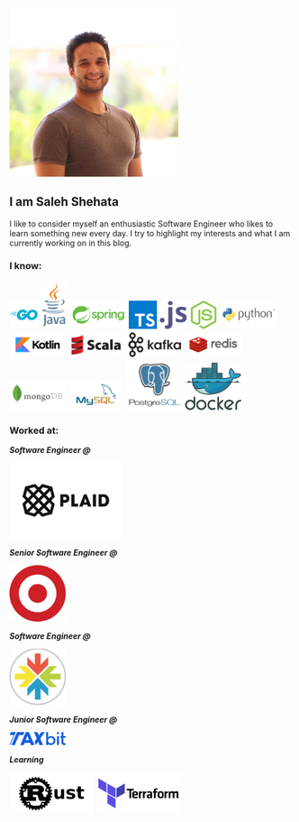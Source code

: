 <img src="https://raw.githubusercontent.com/Shehats/blogs/main/images/profile.jpg" alt="profile" width="300"/>

## I am Saleh Shehata
I like to consider myself an enthusiastic Software Engineer who likes to learn something new every day. I try to highlight my interests and what I am currently working on in this blog.

### I know:
<img src="https://raw.githubusercontent.com/Shehats/blogs/main/images/go_icon.svg" alt="go" width="50"/> <img src="https://raw.githubusercontent.com/Shehats/blogs/main/images/java_logo.svg" alt="java" width="50"/> <img src="https://raw.githubusercontent.com/Shehats/blogs/main/images/spring_logo.svg" alt="spring" width="100"/> <img src="https://raw.githubusercontent.com/Shehats/blogs/main/images/typescript_icon.svg" alt="ts" width="50"/> <img src="https://raw.githubusercontent.com/Shehats/blogs/main/images/javascript_icon.svg" alt="js" width="50"/> <img src="https://raw.githubusercontent.com/Shehats/blogs/main/images/nodejs_icon.svg" alt="nodejs" width="50"/> <img src="https://raw.githubusercontent.com/Shehats/blogs/main/images/python_logo.svg" alt="python" width="100"/> <img src="https://raw.githubusercontent.com/Shehats/blogs/main/images/kotlin_logo.svg" alt="kotlin" width="100"/> <img src="https://raw.githubusercontent.com/Shehats/blogs/main/images/scala_logo.svg" alt="kotlin" width="100"/> <img src="https://raw.githubusercontent.com/Shehats/blogs/main/images/kafka_logo.svg" alt="kafka" width="100"/> <img src="https://raw.githubusercontent.com/Shehats/blogs/main/images/redis_logo.svg" alt="redis" width="100"/> <img src="https://raw.githubusercontent.com/Shehats/blogs/main/images/mongodb_logo.svg" alt="mongodb" width="100"/> <img src="https://raw.githubusercontent.com/Shehats/blogs/main/images/mysql_logo.svg" alt="mysql" width="100"/> <img src="https://raw.githubusercontent.com/Shehats/blogs/main/images/postgresql_icon.svg" alt="postgresql" width="100"/> <img src="https://raw.githubusercontent.com/Shehats/blogs/main/images/docker-logol.svg" alt="docker" width="100"/>

### Worked at:

***Software Engineer @***


<img src="https://raw.githubusercontent.com/Shehats/blogs/main/images/plaid_logo.svg" alt="plaid" width="200"/>

***Senior Software Engineer @***


<img src="https://raw.githubusercontent.com/Shehats/blogs/main/images/target_logo.png" alt="target" width="100"/>

***Software Engineer @***


<img src="https://raw.githubusercontent.com/Shehats/blogs/main/images/consensus_logo.jpg" alt="consensus" width="100"/>

***Junior Software Engineer @***


<img src="https://raw.githubusercontent.com/Shehats/blogs/main/images/taxbit_logo.svg" alt="consensus" width="100"/>


***Learning***


<img src="https://raw.githubusercontent.com/Shehats/blogs/main/images/rust_logo.svg" alt="rust" width="150"/> <img src="https://raw.githubusercontent.com/Shehats/blogs/main/images/terraform_logo.svg" alt="terraform" width="150"/>

